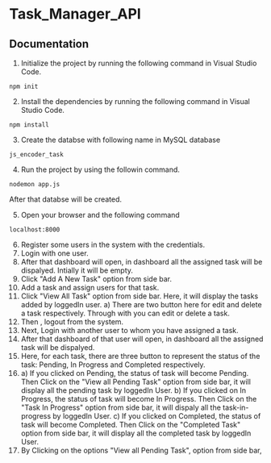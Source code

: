 # Task_Manager_API

## Documentation

1. Initialize the project by running the following command in Visual Studio Code.
```
npm init
```

2. Install the dependencies by running the following command in Visual Studio Code.
```
npm install
```
3. Create the databse with following name in MySQL database
```
js_encoder_task
```

4. Run the project by using the followin command.
```
nodemon app.js
```
After that databse will be created.

5. Open your browser and the following command
```
localhost:8000
```

6. Register some users in the system with the credentials.
7. Login with one user.
8. After that dashboard will open, in dashboard all the assigned task will be dispalyed. Intially it will be empty.
9. Click "Add A New Task" option from side bar.
10. Add a task and assign users for that task.
11. Click "View All Task" option from side bar. Here, it will display the tasks added by loggedIn user.
 a) There are two button here for edit and delete a task respectively. Through with you can edit or delete a task.
13. Then , logout from the system.
14. Next, Login with another user to whom you have assigned a task.
15. After that dashboard of that user will open, in dashboard all the assigned task will be dispalyed. 
16. Here, for each task, there are three button to represent the status of the task: Pending, In Progress and Completed respectively.
17.  a) If you clicked on Pending, the status of task will become Pending. Then Click on the "View all Pending Task" option from side bar, it will display all the pending task by loggedIn User.
  b) If you clicked on In Progress, the status of task will become In Progress. Then Click on the "Task In Progress" option from side bar, it will dispaly all the task-in-progress by loggedIn User.
  c) If you clicked on Completed, the status of task will become Completed. Then Click on the "Completed Task" option from side bar, it will display all the completed task by loggedIn User.
 17. By Clicking on the options "View all Pending Task", option from side bar,
 
